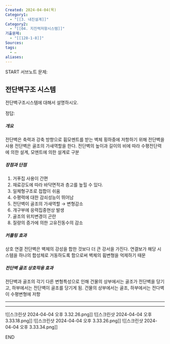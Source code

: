 ```yaml
---
Created: 2024-04-04(목)
Category1:
  - "[[3. 내진설계]]"
Category2:
  - "[[04. 지진력저항시스템]]"
기출문제:
  - "[[128-1-8]]"
Sources: 
tags:
  - ✏️
aliases:
---
```

START
서브노트
문제:  
## 전단벽구조 시스템 

전단벽구조시스템에 대해서 설명하시오.

정답: 

##### 개요
전단벽은 축력과 강축 방향으로 휨모멘트를 받는 벽체
횡하중에 저항하기 위해 전단벽을 사용
전단벽은 골조의 가새역할을 한다.
전단벽의 높이과 길이의 비에 따라 수평전단력에 의한 설계, 모멘트에 의한 설계로 구분
##### 장점과 단점
1. 거푸집 사용이 간편
2. 재료강도에 따라 바닥면적과 층고를 높힐 수 있다.
3. 일체형구조로 접합이 쉬움
4. 수평력에 대한 감쇠성능이 뛰어남
5. 전단벽이 골조의 가새역할 → 변형감소
6. 개구부에 응력집중현상 발생
7. 골조의 위치변경이 곤란
8. 질량의 증가에 의한 고유진동수의 감소
##### 커플링 효과
상호 연결 전단벽은 벽체의 강성을 합한 것보다 더 큰 강서을 가진다. 연결보가 해당 시스템을 하나의 합성체로 거동하도록 함으로써 벽체의 휨변형을 억제하기 때문
##### 전단벽 골조 상호작용 효과
전단벽과 골조의 각기 다른 변형특성으로 인해 건물의 상부에서는 골조가 전단벽을 당기고, 하부에서는 전단벽이 골조를 당기게 됨.
건물의 상부에서는 골조, 하부에서는 전다벽이 수평변형에 저항
***
***

![[스크린샷 2024-04-04 오후 3.32.26.png]]
![[스크린샷 2024-04-04 오후 3.33.18.png]]
![[스크린샷 2024-04-04 오후 3.33.26.png]]
![[스크린샷 2024-04-04 오후 3.33.34.png]]
<!--ID: 1712233553479-->
END

